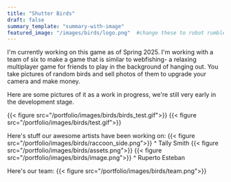 ```yaml
---
title: "Shutter Birds"
draft: false
summary_template: "summary-with-image"
featured_image: "/images/birds/logo.png"  #change these to robot rumble pictures
---
```


I'm currently working on this game as of Spring 2025. I'm working with a team of six to make a game that is similar to webfishing- a relaxing multiplayer game for friends to play in the background of hanging out. You take pictures of random birds and sell photos of them to upgrade your camera and make money.

Here are some pictures of it as a work in progress, we're still very early in the development stage.

{{< figure src="/portfolio/images/birds/birds_test.gif">}}
{{< figure src="/portfolio/images/birds/test.gif">}}



Here's stuff our awesome artists have been working on:
{{< figure src="/portfolio/images/birds/raccoon_side.png">}}
^ Tally Smith
{{< figure src="/portfolio/images/birds/assets.png">}}
{{< figure src="/portfolio/images/birds/image.png">}}
^ Ruperto Esteban


Here's our team:
{{< figure src="/portfolio/images/birds/team.png">}}
